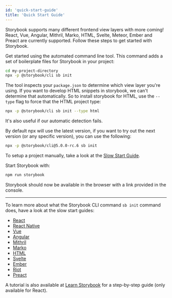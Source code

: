 ```yaml
---
id: 'quick-start-guide'
title: 'Quick Start Guide'
---
```


Storybook supports many different frontend view layers with more coming!
React, Vue, Angular, Mithril, Marko, HTML, Svelte, Meteor, Ember and Preact are currently supported. Follow these steps to get started with Storybook.

Get started using the automated command line tool. This command adds a set of boilerplate files for Storybook in your project:

```sh
cd my-project-directory
npx -p @storybook/cli sb init
```

The tool inspects your `package.json` to determine which view layer you're using. If you want to develop HTML snippets in storybook, we can't determine that automatically. So to install storybook for HTML, use the `--type` flag to force that the HTML project type:

```sh
npx -p @storybook/cli sb init --type html
```

It's also useful if our automatic detection fails.

By default npx will use the latest version, if you want to try out the next version (or any specific version), you can use the following:

```sh
npx -p @storybook/cli@5.0.0-rc.6 sb init
```

To setup a project manually, take a look at the [Slow Start Guide](/guides/slow-start-guide/).

Start Storybook with:

```sh
npm run storybook
```

Storybook should now be available in the browser with a link provided in the console.

---

To learn more about what the Storybook CLI command `sb init` command does, have a look at the slow start guides:

- [React](/guides/guide-react/)
- [React Native](/guides/guide-react-native/)
- [Vue](/guides/guide-vue/)
- [Angular](/guides/guide-angular/)
- [Mithril](/guides/guide-mithril/)
- [Marko](/guides/guide-marko/)
- [HTML](/guides/guide-html/)
- [Svelte](/guides/guide-svelte/)
- [Ember](/guides/guide-ember/)
- [Riot](/guides/guide-riot/)
- [Preact](/guides/guide-preact/)

A tutorial is also available at [Learn Storybook](https://www.learnstorybook.com) for a step-by-step guide (only available for React).
